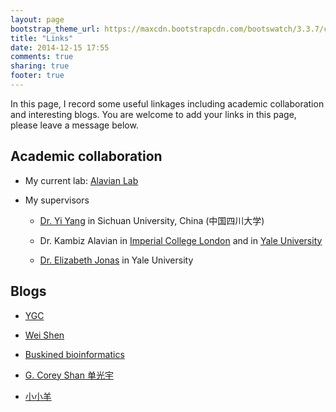```yaml
---
layout: page
bootstrap_theme_url: https://maxcdn.bootstrapcdn.com/bootswatch/3.3.7/cerulean/bootstrap.min.css
title: "Links"
date: 2014-12-15 17:55
comments: true
sharing: true
footer: true
---
```



In this page, I record some useful linkages including academic collaboration and interesting blogs. You are welcome to add your links in this page, please leave a message below. 

## Academic collaboration ##

* My current lab: [Alavian Lab](http://alavianlab.org/)

* My supervisors

    * [Dr. Yi Yang](http://life.scu.edu.cn/webContent.asp?id=965&type=shiziduiwu) in Sichuan University, China (中国四川大学) 

    * Dr. Kambiz Alavian in [Imperial College London](http://www.imperial.ac.uk/people/k.alavian) and in [Yale University](http://endocrinology.yale.edu/people/kambiz_alavian.profile)

    * [Dr. Elizabeth Jonas](http://bbs.yale.edu/people/elizabeth_jonas.profile) in Yale University


## Blogs ##

* [YGC](https://guangchuangyu.github.io/)

* [Wei Shen](http://blog.shenwei.me/)

* [Buskined bioinformatics](http://runsheng.github.io/)

* [G. Corey Shan 单光宇](https://shanguangyu.com/) 

* [小小羊](https://yangfangs.github.io/)





